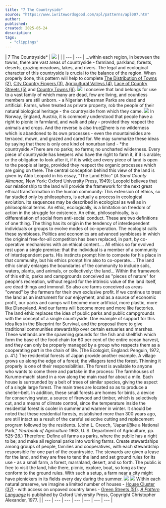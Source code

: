 ```yaml
---
title: "7 The Countryside"
source: "https://www.iwritewordsgood.com/apl/patterns/apl007.htm"
author:
published:
created: 2025-05-24
description:
tags:
  - "clippings"
---
```

| 7 The Countryside\*  \| ![](https://www.iwritewordsgood.com/apl/images/007photo.jpg) \|  \| \| --- \| --- \|  ...within each region, in between the towns, there are vast areas of countryside - farmland, parkland, forests, deserts, grazing meadows, lakes, and rivers. The legal and ecological character of this countryside is crucial to the balance of the region. When properly done, this pattern will help to complete [The Distribution of Towns (2)](https://www.iwritewordsgood.com/apl/patterns/apl002.htm), [City Country Fingers (3)](https://www.iwritewordsgood.com/apl/patterns/apl003.htm), [Agricultural Valleys (4)](https://www.iwritewordsgood.com/apl/patterns/apl004.htm), [Lace of Country Streets (5)](https://www.iwritewordsgood.com/apl/patterns/apl005.htm) and [Country Towns (6)](https://www.iwritewordsgood.com/apl/patterns/apl006.htm).  ![](https://www.iwritewordsgood.com/apl/images/threedots.gif)  I conceive that land belongs for use to a vast family of which many are dead, few are living, and countless members are still unborn. \- a Nigerian tribesman  Parks are dead and artificial. Farms, when treated as private property, rob the people of their natural biological heritage - the countryside from which they came.  ![](https://www.iwritewordsgood.com/apl/images/007photo2.jpg)  In Norway, England, Austria, it is commonly understood that people have a right to picnic in farmland, and walk and play - provided they respect the animals and crops. And the reverse is also true逆here is no wilderness which is abandoned to its own processes - even the mountainsides are terraced, mown, and grazed and cared for.  We may summarize these ideas by saying that there is only one kind of nonurban land - *the countryside.*There are no parks; no farms; no uncharted wilderness. Every piece of countryside has keepers who have the right to farm it, if it is arable; or the obligation to look after it, if it is wild; and every piece of land is open to the people at large, provided they respect the organic processes which are going on there.  The central conception behind this view of the land is given by Aldo Leopold in his essay, "The Land Ethic" (*A Sand County Almanac,* New York: Oxford University Press, 1949); Leopold believes that our relationship to the land will provide the framework for the next great ethical transformation in the human community:  This extension of ethics, so far studied only by philosophers, is actually a process in ecological evolution. Its sequences may be described in ecological as well as in philosophical terms. An ethic, ecologically, is a limitation on freedom of action in the struggle for existence. An ethic, philosophically, is a differentiation of social from anti-social conduct. These are two definitions of one thing. The thing has its origin in the tendency of interdependent individuals or groups to evolve modes of co-operation. The ecologist calls these symbioses. Politics and economics are advanced symbioses in which the original free-for-all competition has been replaced, in part, by co-operative mechanisms with an ethical content....  All ethics so far evolved rest upon a single premise: that the individual is a member of a community of interdependent parts. His instincts prompt him to compete for his place in that community, but his ethics prompt him also to co-operate....  The land ethic simply enlarges the boundaries of the community to include soils, waters, plants, and animals, or collectively: the land...  Within the framework of this ethic, parks and campgrounds conceived as "pieces of nature" for people's recreation, without regard for the intrinsic value of the land itself, are dead things and immoral. So also are farms conceived as areas "owned" by the farmers for their own exclusive profit. If we continue to treat the land as an instrument for our enjoyment, and as a source of economic profit, our parks and camps will become more artificial, more plastic, more like Disneyland. And our farms will become more and more like factories. The land ethic replaces the idea of public parks and public campgrounds with the concept of a single countryside.  One example of support for this idea lies in the Blueprint for Survival, and the proposal there to give traditional communities stewardship over certain estuaries and marshes. These wetlands are the spawning grounds for the fish and shellfish which form the base of the food chain for 60 per cent of the entire ocean harvest, and they can only be properly managed by a group who respects them as a cooperating part in the chain of life. (The Ecologist, England: Penguin, 1972, p. 41.)  The residential forests of Japan provide another example. A village grows up along the edge of a forest; the villagers tend the forest. Thinning it properly is one of their responsibilities. The forest is available to anyone who wants to come there and partake in the process:  The farmhouses of Kurume-machi stand in a row along the main road for about a mile. Each house is surrounded by a belt of trees of similar species, giving the aspect of a single large forest. The main trees are located so as to produce a shelter-belt. In addition, these small forests are homes for birds, a device for conserving water, a source of firewood and timber, which is selectively cut, and a means of climate control, since the temperature inside the residential forest is cooler in summer and warmer in winter.  It should be noted that these residential forests, established more than 300 years ago, are still intact as a result of the careful selective cutting and replacement program followed by the residents. (John L. Creech, "Japan記ike a National Park," *Yearbook of Agriculture* 1963, U. S. Department of Agriculture, pp. 525-28.)  Therefore:  Define all farms as parks, where the public has a right to be; and make all regional parks into working farms. Create stewardships among groups of people, families and cooperatives, with each stewardship responsible for one part of the countryside. The stewards are given a lease for the land, and they are free to tend the land and set ground rules for its use - as a small farm, a forest, marshland, desert, and so forth. The public is free to visit the land, hike there, picnic, explore, boat, so long as they conform to the ground rules. With such a setup, a farm near a city might have picnickers in its fields every day during the summer.  ![](https://www.iwritewordsgood.com/apl/images/007diagram.gif)  ![](https://www.iwritewordsgood.com/apl/images/threedots.gif)  Within each natural preserve, we imagine a limited number of houses - [House Cluster (37)](https://www.iwritewordsgood.com/apl/patterns/apl037.htm) - with access on unpaved country lanes - [Green Streets (51)](https://www.iwritewordsgood.com/apl/patterns/apl051.htm).      *[A Pattern Language](http://www.amazon.com/exec/obidos/ASIN/0195019199/qid=1013358264/sr=8-1/ref=sr_8_3_1/103-3258309-9162211)* is published by Oxford University Press, Copyright Christopher Alexander, 1977. |
| --- | --- | --- | --- | --- | --- | --- |